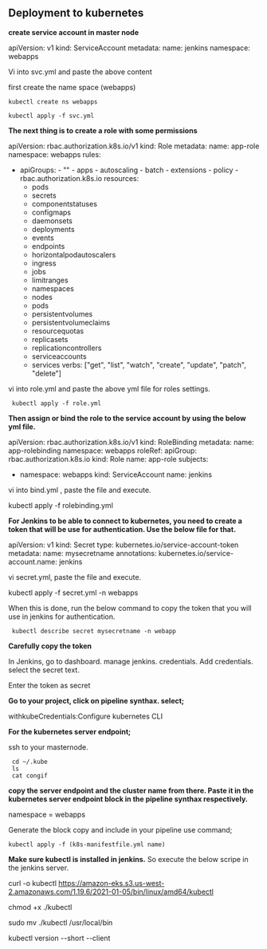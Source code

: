 Deployment to kubernetes
-
**create service account in master node**

apiVersion: v1
kind: ServiceAccount
metadata:
  name: jenkins
  namespace: webapps

Vi into svc.yml and paste the above content 

first create the name space (webapps)

    kubectl create ns webapps  

    kubectl apply -f svc.yml   

**The next thing is to create a role with some permissions**

apiVersion: rbac.authorization.k8s.io/v1
kind: Role
metadata:
  name: app-role
  namespace: webapps
rules:
  - apiGroups:
        - ""
        - apps
        - autoscaling
        - batch
        - extensions
        - policy
        - rbac.authorization.k8s.io
    resources:
      - pods
      - secrets
      - componentstatuses
      - configmaps
      - daemonsets
      - deployments
      - events
      - endpoints
      - horizontalpodautoscalers
      - ingress
      - jobs
      - limitranges
      - namespaces
      - nodes
      - pods
      - persistentvolumes
      - persistentvolumeclaims
      - resourcequotas
      - replicasets
      - replicationcontrollers
      - serviceaccounts
      - services
    verbs: ["get", "list", "watch", "create", "update", "patch", "delete"]

vi into role.yml and paste the above yml file for roles settings.

     kubectl apply -f role.yml 

**Then assign or bind the role to the service account by using the below yml file.**

apiVersion: rbac.authorization.k8s.io/v1
kind: RoleBinding
metadata:
  name: app-rolebinding
  namespace: webapps 
roleRef:
  apiGroup: rbac.authorization.k8s.io
  kind: Role
  name: app-role 
subjects:
- namespace: webapps 
  kind: ServiceAccount
  name: jenkins      

vi into bind.yml , paste the file and execute.

   kubectl apply -f rolebinding.yml

**For Jenkins to be able to connect to kubernetes, you need to create a token that will be use for authentication. Use the below file for that.**

apiVersion: v1
kind: Secret
type: kubernetes.io/service-account-token
metadata:
  name: mysecretname
  annotations:
    kubernetes.io/service-account.name: jenkins

vi secret.yml, paste the file and execute.

   kubectl apply -f secret.yml -n webapps

When this is done, run the below command to copy the token that you will use in jenkins for authentication.

     kubectl describe secret mysecretname -n webapp  

**Carefully copy the token**

In Jenkins, go to dashboard.
manage jenkins.
credentials.
Add credentials.
select the secret text.

Enter the token as secret

**Go to your project, click on pipeline synthax.
select;**

  withkubeCredentials:Configure kubernetes CLI

**For the  kubernetes server endpoint;**

ssh to your masternode.

     cd ~/.kube
     ls
     cat congif

**copy the server endpoint and the cluster name from there. 
Paste it in the kubernetes server endpoint block in the pipeline synthax respectively.**

namespace = webapps

Generate the block
copy and include in your pipeline
use command;

    kubectl apply -f (k8s-manifestfile.yml name)

**Make sure kubectl is installed in jenkins.** 
So execute the below scripe in the jenkins server.

curl -o kubectl https://amazon-eks.s3.us-west-2.amazonaws.com/1.19.6/2021-01-05/bin/linux/amd64/kubectl

chmod +x ./kubectl

sudo mv ./kubectl /usr/local/bin

kubectl version --short --client
